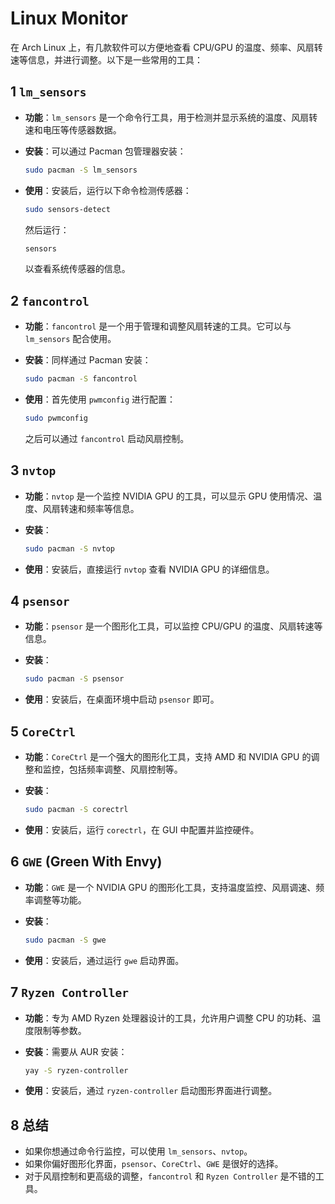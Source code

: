 # Linux Monitor

在 Arch Linux 上，有几款软件可以方便地查看 CPU/GPU 的温度、频率、风扇转速等信息，并进行调整。以下是一些常用的工具：

## 1 **`lm_sensors`**

   - **功能**：`lm_sensors` 是一个命令行工具，用于检测并显示系统的温度、风扇转速和电压等传感器数据。
   - **安装**：可以通过 Pacman 包管理器安装：

	 ```bash
     sudo pacman -S lm_sensors
     ```

   - **使用**：安装后，运行以下命令检测传感器：

	 ```bash
     sudo sensors-detect
     ```

	 然后运行：

	 ```bash
     sensors
     ```

	 以查看系统传感器的信息。

## 2 **`fancontrol`**

   - **功能**：`fancontrol` 是一个用于管理和调整风扇转速的工具。它可以与 `lm_sensors` 配合使用。
   - **安装**：同样通过 Pacman 安装：

	 ```bash
     sudo pacman -S fancontrol
     ```

   - **使用**：首先使用 `pwmconfig` 进行配置：

	 ```bash
     sudo pwmconfig
     ```

	 之后可以通过 `fancontrol` 启动风扇控制。

## 3 **`nvtop`**

   - **功能**：`nvtop` 是一个监控 NVIDIA GPU 的工具，可以显示 GPU 使用情况、温度、风扇转速和频率等信息。
   - **安装**：

	 ```bash
     sudo pacman -S nvtop
     ```

   - **使用**：安装后，直接运行 `nvtop` 查看 NVIDIA GPU 的详细信息。

## 4 **`psensor`**

   - **功能**：`psensor` 是一个图形化工具，可以监控 CPU/GPU 的温度、风扇转速等信息。
   - **安装**：

	 ```bash
     sudo pacman -S psensor
     ```

   - **使用**：安装后，在桌面环境中启动 `psensor` 即可。

## 5 **`CoreCtrl`**

   - **功能**：`CoreCtrl` 是一个强大的图形化工具，支持 AMD 和 NVIDIA GPU 的调整和监控，包括频率调整、风扇控制等。
   - **安装**：

	 ```bash
     sudo pacman -S corectrl
     ```

   - **使用**：安装后，运行 `corectrl`，在 GUI 中配置并监控硬件。

## 6 **`GWE` (Green With Envy)**

   - **功能**：`GWE` 是一个 NVIDIA GPU 的图形化工具，支持温度监控、风扇调速、频率调整等功能。
   - **安装**：

	 ```bash
     sudo pacman -S gwe
     ```

   - **使用**：安装后，通过运行 `gwe` 启动界面。

## 7 **`Ryzen Controller`**

   - **功能**：专为 AMD Ryzen 处理器设计的工具，允许用户调整 CPU 的功耗、温度限制等参数。
   - **安装**：需要从 AUR 安装：

	 ```bash
     yay -S ryzen-controller
     ```

   - **使用**：安装后，通过 `ryzen-controller` 启动图形界面进行调整。

## 8 总结

- 如果你想通过命令行监控，可以使用 `lm_sensors`、`nvtop`。
- 如果你偏好图形化界面，`psensor`、`CoreCtrl`、`GWE` 是很好的选择。
- 对于风扇控制和更高级的调整，`fancontrol` 和 `Ryzen Controller` 是不错的工具。
